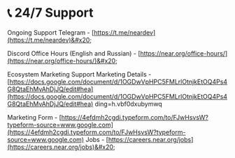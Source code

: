 # 📞 24/7 Support

Ongoing Support Telegram - [https://t.me/neardev](https://t.me/neardev)&#x20;

Discord Office Hours (English and Russian) - [https://near.org/office-hours/](https://near.org/office-hours/)&#x20;

Ecosystem Marketing Support Marketing Details - [https://docs.google.com/document/d/1OGDwVpHPC5FMLrlOtnjkEtOQ4Ps4G8QtaEhMvAhDjJQ/edit#hea](https://docs.google.com/document/d/1OGDwVpHPC5FMLrlOtnjkEtOQ4Ps4G8QtaEhMvAhDjJQ/edit#hea) ding=h.vbf0dxubymwq&#x20;

Marketing Form - [https://4efdmh2cgdi.typeform.com/to/FJwHsvsW?typeform-source=www.google.com](https://4efdmh2cgdi.typeform.com/to/FJwHsvsW?typeform-source=www.google.com) Jobs - [https://careers.near.org/jobs](https://careers.near.org/jobs)&#x20;

